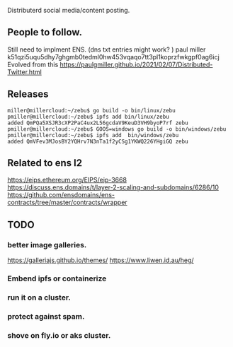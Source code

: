 Distributerd social media/content posting.


## People to follow.
Still need to implment ENS. (dns txt entries might work? )
paul miller k51qzi5uqu5dhy7ghgmb0tedml0hw453vqaqo7tt3pl1koprzfwkgpf0ag6icj
Evolved from this
https://paulgmiller.github.io/2021/02/07/Distributed-Twitter.html


## Releases
```
miller@millercloud:~/zebu$ go build -o bin/linux/zebu
pmiller@millercloud:~/zebu$ ipfs add bin/linux/zebu 
added QmPQa5XSJR3cXP2PaC4ux2L56gcdaV9KeuD3VH9byoP7rf zebu
pmiller@millercloud:~/zebu$ GOOS=windows go build -o bin/windows/zebu 
pmiller@millercloud:~/zebu$ ipfs add  bin/windows/zebu 
added QmVFev3MJosBY2YQHrv7N3nTa1f2yCSg1YKWQ226YHgiGQ zebu
```

## Related to ens l2
https://eips.ethereum.org/EIPS/eip-3668
https://discuss.ens.domains/t/layer-2-scaling-and-subdomains/6286/10
https://github.com/ensdomains/ens-contracts/tree/master/contracts/wrapper

## TODO 
### better image galleries.
https://galleriajs.github.io/themes/
https://www.liwen.id.au/heg/

### Embend ipfs or containerize

### run it on a cluster. 

### protect against spam. 

### shove on fly.io or aks cluster.